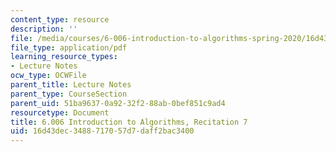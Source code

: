 ```yaml
---
content_type: resource
description: ''
file: /media/courses/6-006-introduction-to-algorithms-spring-2020/16d43dec3488717057d7daff2bac3400_MIT6_006S20_r07.pdf
file_type: application/pdf
learning_resource_types:
- Lecture Notes
ocw_type: OCWFile
parent_title: Lecture Notes
parent_type: CourseSection
parent_uid: 51ba9637-0a92-32f2-88ab-0bef851c9ad4
resourcetype: Document
title: 6.006 Introduction to Algorithms, Recitation 7
uid: 16d43dec-3488-7170-57d7-daff2bac3400
---
```

